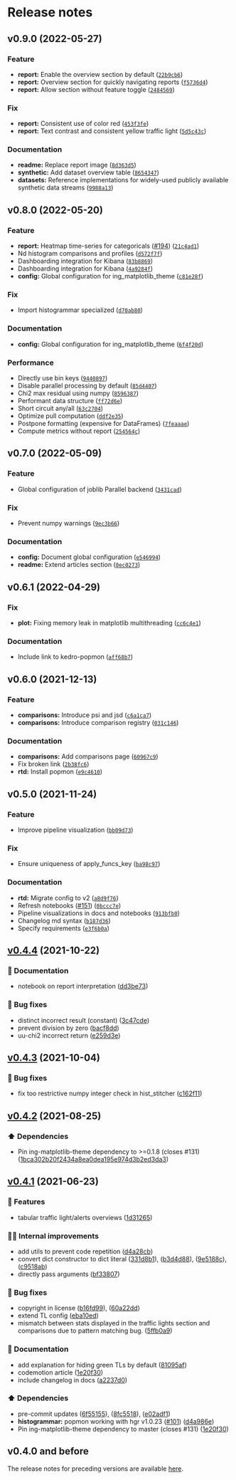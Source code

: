 # Release notes

<!--next-version-placeholder-->

## v0.9.0 (2022-05-27)
### Feature
* **report:** Enable the overview section by default ([`22b9cb6`](https://github.com/ing-bank/popmon/commit/22b9cb6c5a7a58a47e1366b39ec9ad3e7722a631))
* **report:** Overview section for quickly navigating reports ([`f5736d4`](https://github.com/ing-bank/popmon/commit/f5736d47c1ce71442e403df1f2bc85d356489e03))
* **report:** Allow section without feature toggle ([`2484569`](https://github.com/ing-bank/popmon/commit/24845693f8ac317bd1b7f3d6f8d9d654f472a066))

### Fix
* **report:** Consistent use of color red ([`453f3fe`](https://github.com/ing-bank/popmon/commit/453f3fe7aed8b96a24f03f2e957b95e5fba51e04))
* **report:** Text contrast and consistent yellow traffic light ([`5d5c43c`](https://github.com/ing-bank/popmon/commit/5d5c43ccf5931d495100f96d3d97a750529e076b))

### Documentation
* **readme:** Replace report image ([`8d363d5`](https://github.com/ing-bank/popmon/commit/8d363d5b975c4143b04ac4074bf8a550ff7857b1))
* **synthetic:** Add dataset overview table ([`8654347`](https://github.com/ing-bank/popmon/commit/86543470396fe55a904d5ce98cede9961b8fc8ea))
* **datasets:** Reference implementations for widely-used publicly available synthetic data streams ([`9988a13`](https://github.com/ing-bank/popmon/commit/9988a13773b1092b76dc317027b4666e35f175f8))

## v0.8.0 (2022-05-20)
### Feature
* **report:** Heatmap time-series for categoricals ([#194](https://github.com/ing-bank/popmon/issues/194)) ([`21c4ad1`](https://github.com/ing-bank/popmon/commit/21c4ad1671b9a4b09d6982a3c496a0aeba459120))
* Nd histogram comparisons and profiles ([`d572f7f`](https://github.com/ing-bank/popmon/commit/d572f7ffa13dd4c22912d908520afb61c5f1db97))
* Dashboarding integration for Kibana ([`83b8869`](https://github.com/ing-bank/popmon/commit/83b88694daee51ff87fc3b6964e1690d1c0c7327))
* Dashboarding integration for Kibana ([`4a9284f`](https://github.com/ing-bank/popmon/commit/4a9284fc25f1c9083020d5cd82ea3b805ec4608d))
* **config:** Global configuration for ing_matplotlib_theme ([`c81e28f`](https://github.com/ing-bank/popmon/commit/c81e28fbd74d3b2497e0a94e4651be3372da58dc))

### Fix
* Import histogrammar specialized ([`d70ab80`](https://github.com/ing-bank/popmon/commit/d70ab80bfc3ee51ecd121dcc054f76941c888796))

### Documentation
* **config:** Global configuration for ing_matplotlib_theme ([`6f4f20d`](https://github.com/ing-bank/popmon/commit/6f4f20d8dc2227958500575bdb1febfd15ae3318))

### Performance
* Directly use bin keys ([`9440897`](https://github.com/ing-bank/popmon/commit/94408977eb414ab3f97b1a9ee17a807ba783b298))
* Disable parallel processing by default ([`85d4407`](https://github.com/ing-bank/popmon/commit/85d4407513d1cb8356835b638241e67bbe68da37))
* Chi2 max residual using numpy ([`8596387`](https://github.com/ing-bank/popmon/commit/85963876394561b7a4c5f03db04f5c59731f4b5d))
* Performant data structure ([`ff72d6e`](https://github.com/ing-bank/popmon/commit/ff72d6e8e8e90d0e90333399dcb2443431f89099))
* Short circuit any/all ([`63c2704`](https://github.com/ing-bank/popmon/commit/63c2704417089dec543ef585ec0e472b31f86c65))
* Optimize pull computation ([`ddf2e35`](https://github.com/ing-bank/popmon/commit/ddf2e359f5d9c417e7cd3cfcbc9c6b24cf0a4282))
* Postpone formatting (expensive for DataFrames) ([`7feaaae`](https://github.com/ing-bank/popmon/commit/7feaaae624f4f0d1f9865009af383085a902d552))
* Compute metrics without report ([`254564c`](https://github.com/ing-bank/popmon/commit/254564c918f09abd1750e8a357c615aa3c5909ac))

## v0.7.0 (2022-05-09)
### Feature
* Global configuration of joblib Parallel backend ([`3431cad`](https://github.com/ing-bank/popmon/commit/3431cad4dc2ec3e00755d08c7870f6464a65393e))

### Fix
* Prevent numpy warnings ([`9ec3b66`](https://github.com/ing-bank/popmon/commit/9ec3b66b3679435cc4a55ac8a7afb6b45e295964))

### Documentation
* **config:** Document global configuration ([`e546994`](https://github.com/ing-bank/popmon/commit/e546994eb11d020adbb4a056b7d01978926b2f4f))
* **readme:** Extend articles section ([`0ec0273`](https://github.com/ing-bank/popmon/commit/0ec0273cb920a3585b25acfc98c3d6cbcfbf7456))

## v0.6.1 (2022-04-29)
### Fix
* **plot:** Fixing memory leak in matplotlib multithreading ([`cc6c4e1`](https://github.com/ing-bank/popmon/commit/cc6c4e16a38267c3d5e80d12b986c458854ba781))

### Documentation
* Include link to kedro-popmon ([`aff68b7`](https://github.com/ing-bank/popmon/commit/aff68b72fb7cdf2872ac84d020044086263b0f76))

## v0.6.0 (2021-12-13)
### Feature
* **comparisons:** Introduce psi and jsd ([`c6a1ca7`](https://github.com/ing-bank/popmon/commit/c6a1ca74da3a4de1f69b919cce047cc0b6377589))
* **comparisons:** Introduce comparison registry ([`031c146`](https://github.com/ing-bank/popmon/commit/031c146be6ac04b6e2c1dabc17a28a7aa2b778f9))

### Documentation
* **comparisons:** Add comparisons page ([`60967c9`](https://github.com/ing-bank/popmon/commit/60967c901f16b8c3acba6d8c8976fccf859f458b))
* Fix broken link ([`2b38fc6`](https://github.com/ing-bank/popmon/commit/2b38fc6c8464a9d24dbb5bdf3108f51d8b101a3a))
* **rtd:** Install popmon ([`e9c4610`](https://github.com/ing-bank/popmon/commit/e9c46106c8004b219e6ca5ad0eed4fce7f464a6c))

## v0.5.0 (2021-11-24)
### Feature
* Improve pipeline visualization ([`bb09d73`](https://github.com/ing-bank/popmon/commit/bb09d730d275e4a97d0d7174d8a325e8c98bea44))

### Fix
* Ensure uniqueness of apply_funcs_key ([`ba98c97`](https://github.com/ing-bank/popmon/commit/ba98c973c8e27fe69ce1c3a82c4fa14abba3d818))

### Documentation
* **rtd:** Migrate config to v2 ([`a8d9f76`](https://github.com/ing-bank/popmon/commit/a8d9f76b5f999615e623dc1a5b37287a42bad841))
* Refresh notebooks ([#151](https://github.com/ing-bank/popmon/issues/151)) ([`0bccc7e`](https://github.com/ing-bank/popmon/commit/0bccc7e4e7725fee00d37b1279fb8988dacccbec))
* Pipeline visualizations in docs and notebooks ([`913bfb0`](https://github.com/ing-bank/popmon/commit/913bfb0aec607ea68567ecc71e65cfae7c86ff75))
* Changelog md syntax ([`b187d36`](https://github.com/ing-bank/popmon/commit/b187d360bc303b347826c77eb356d2d4dcc5ad38))
* Specify requirements ([`e3f6b0a`](https://github.com/ing-bank/popmon/commit/e3f6b0aa431d886c92d3324080dc7460950dabb7))

## [v0.4.4](https://github.com/ing-bank/popmon/compare/v0.4.3...v0.4.4) (2021-10-22)


### 📖 Documentation

* notebook on report interpretation ([dd3be73](https://github.com/ing-bank/popmon/commits/dd3be73b8bf8b602722104d61663ccbd2f5ac64e))


### 🐛 Bug fixes

* distinct incorrect result (constant) ([3c47cde](https://github.com/ing-bank/popmon/commits/3c47cdef37b3abeb96d75dcc343f5c3ea8d87695))
* prevent division by zero ([bacf8dd](https://github.com/ing-bank/popmon/commits/bacf8dd4581150abffb603aab201ebf85971de6a))
* uu-chi2 incorrect return ([e259d3e](https://github.com/ing-bank/popmon/commits/e259d3e7601881ca5ee8e4b36ee489b3b9d1fe32))


## [v0.4.3](https://github.com/ing-bank/popmon/compare/v0.4.2...v0.4.3) (2021-10-04)


### 🐛 Bug fixes

* fix too restrictive numpy integer check in hist_stitcher ([c162f11](https://github.com/ing-bank/popmon/commits/c162f11a68a6d8aaf82cb9fd8365f018cbc2feb6))

## [v0.4.2](https://github.com/ing-bank/popmon/compare/v0.4.1...v0.4.2) (2021-08-25)

### ⬆️ Dependencies

* Pin ing-matplotlib-theme dependency to >=0.1.8 (closes #131) ([1bca302b20f2434a8ea0dea195e974d3b2ed3da3](https://github.com/ing-bank/popmon/commit/1bca302b20f2434a8ea0dea195e974d3b2ed3da3))

## [v0.4.1](https://github.com/ing-bank/popmon/compare/v0.4.0...v0.4.1) (2021-06-23)


### 🎉 Features

* tabular traffic light/alerts overviews ([1d31265](https://github.com/ing-bank/popmon/commits/1d312653e0f2e788f4631839d201460f7e4ff562))


### 👷‍♂️ Internal improvements

* add utils to prevent code repetition ([d4a28cb](https://github.com/ing-bank/popmon/commits/d4a28cbfe6e3dcc8cf5ed1d92b1d679eb06aaab7))
* convert dict constructor to dict literal ([331d8b1](https://github.com/ing-bank/popmon/commits/331d8b17620d90fef24360232fcdf2ab84e40b92)),  ([b3d4d88](https://github.com/ing-bank/popmon/commits/b3d4d889cc4a38a4f2a0d29d87c5ec4ba417cfbf)), ([9e5188c](https://github.com/ing-bank/popmon/commits/9e5188c80dd709885311a2e041a06c86c6caa897)), ([c9518ab](https://github.com/ing-bank/popmon/commits/c9518abc1e52789193d928e336eddb38d2b5881e))
* directly pass arguments ([bf33807](https://github.com/ing-bank/popmon/commits/bf338075f4dee3c8e00e8997497e32063482b8f3))


### 🐛 Bug fixes

* copyright in license ([b16fd99](https://github.com/ing-bank/popmon/commits/b16fd993a0c4bed2ee50991ac2863e2f196c65ae)), ([60a22dd](https://github.com/ing-bank/popmon/commits/60a22dd36fa0ec9c2a6a6dc97eccb72509841f16))
* extend TL config ([eba10ed](https://github.com/ing-bank/popmon/commits/eba10edb5d784c6a7644cef999d42bad22a8d7a2))
* mismatch between stats displayed in the traffic lights section and comparisons due to pattern matching bug. ([5ffb0a9](https://github.com/ing-bank/popmon/commits/5ffb0a97e032f5500f65d01a88a93f2b60e99471))


### 📖 Documentation

* add explanation for hiding green TLs by default ([81095af](https://github.com/ing-bank/popmon/commits/81095af73b5b0157c4d6d373142a49747deda22b))
* codemotion article ([1e20f30](https://github.com/ing-bank/popmon/commits/1e20f304567afd1edac987521c8026e2146f5d17))
* include changelog in docs ([a2237d0](https://github.com/ing-bank/popmon/commits/a2237d088439ecd563fc68ad82696855bf8f6ec4))


### ⬆️ Dependencies

* pre-commit updates ([6f55155](https://github.com/ing-bank/popmon/commits/6f55155a920de83e33c6129ddd85ecaf682eff47)), ([8fc5518](https://github.com/ing-bank/popmon/commits/8fc5518c5963f6a9dfdcf5e7f8025faa69b0f983)), ([e02adf1](https://github.com/ing-bank/popmon/commits/e02adf1dab9e30815fec4150eedbb01e15a81509))
* **histogrammar:** popmon working with hgr v1.0.23 ([#101](https://github.com/ing-bank/popmon/issues/101)) ([d4a986e](https://github.com/ing-bank/popmon/commits/d4a986ed0add983721d2a60fbefc385fe2ed7ed3))
* Pin ing-matplotlib-theme dependency to master (closes #131) ([1e20f30](https://github.com/ing-bank/popmon/commit/f1ed364045d4286ab3e144034fd8cf2c1e3aef89))


## v0.4.0 and before

The release notes for preceding versions are available [here](https://github.com/ing-bank/popmon/blob/master/CHANGES.rst>).

